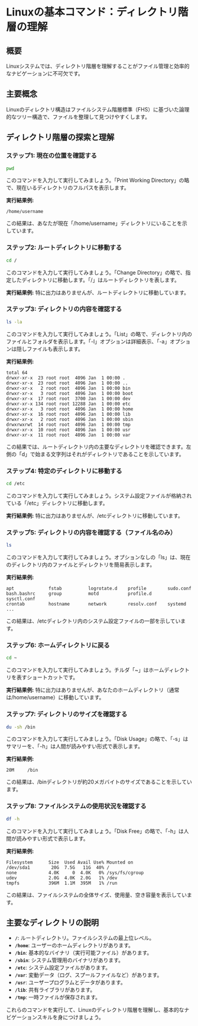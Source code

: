 # Linuxの基本コマンド：ディレクトリ階層の理解

## 概要
Linuxシステムでは、ディレクトリ階層を理解することがファイル管理と効率的なナビゲーションに不可欠です。

## 主要概念
Linuxのディレクトリ構造はファイルシステム階層標準（FHS）に基づいた論理的なツリー構造で、ファイルを整理して見つけやすくします。

## ディレクトリ階層の探索と理解

### ステップ1: 現在の位置を確認する

```bash
pwd
```

このコマンドを入力して実行してみましょう。「Print Working Directory」の略で、現在いるディレクトリのフルパスを表示します。

**実行結果例:**
```
/home/username
```

この結果は、あなたが現在「/home/username」ディレクトリにいることを示しています。

### ステップ2: ルートディレクトリに移動する

```bash
cd /
```

このコマンドを入力して実行してみましょう。「Change Directory」の略で、指定したディレクトリに移動します。「/」はルートディレクトリを表します。

**実行結果例:**
特に出力はありませんが、ルートディレクトリに移動しています。

### ステップ3: ディレクトリの内容を確認する

```bash
ls -la
```

このコマンドを入力して実行してみましょう。「List」の略で、ディレクトリ内のファイルとフォルダを表示します。「-l」オプションは詳細表示、「-a」オプションは隠しファイルも表示します。

**実行結果例:**
```
total 64
drwxr-xr-x  23 root root  4096 Jan  1 00:00 .
drwxr-xr-x  23 root root  4096 Jan  1 00:00 ..
drwxr-xr-x   2 root root  4096 Jan  1 00:00 bin
drwxr-xr-x   3 root root  4096 Jan  1 00:00 boot
drwxr-xr-x  17 root root  3700 Jan  1 00:00 dev
drwxr-xr-x 134 root root 12288 Jan  1 00:00 etc
drwxr-xr-x   3 root root  4096 Jan  1 00:00 home
drwxr-xr-x  16 root root  4096 Jan  1 00:00 lib
drwxr-xr-x   2 root root  4096 Jan  1 00:00 sbin
drwxrwxrwt  14 root root  4096 Jan  1 00:00 tmp
drwxr-xr-x  10 root root  4096 Jan  1 00:00 usr
drwxr-xr-x  11 root root  4096 Jan  1 00:00 var
```

この結果では、ルートディレクトリ内の主要なディレクトリを確認できます。左側の「d」で始まる文字列はそれがディレクトリであることを示しています。

### ステップ4: 特定のディレクトリに移動する

```bash
cd /etc
```

このコマンドを入力して実行してみましょう。システム設定ファイルが格納されている「/etc」ディレクトリに移動します。

**実行結果例:**
特に出力はありませんが、/etcディレクトリに移動しています。

### ステップ5: ディレクトリの内容を確認する（ファイル名のみ）

```bash
ls
```

このコマンドを入力して実行してみましょう。オプションなしの「ls」は、現在のディレクトリ内のファイルとディレクトリを簡易表示します。

**実行結果例:**
```
apt             fstab          logrotate.d    profile        sudo.conf
bash.bashrc     group          motd           profile.d      sysctl.conf
crontab         hostname       network        resolv.conf    systemd
...
```

この結果は、/etcディレクトリ内のシステム設定ファイルの一部を示しています。

### ステップ6: ホームディレクトリに戻る

```bash
cd ~
```

このコマンドを入力して実行してみましょう。チルダ「~」はホームディレクトリを表すショートカットです。

**実行結果例:**
特に出力はありませんが、あなたのホームディレクトリ（通常は/home/username）に移動しています。

### ステップ7: ディレクトリのサイズを確認する

```bash
du -sh /bin
```

このコマンドを入力して実行してみましょう。「Disk Usage」の略で、「-s」はサマリーを、「-h」は人間が読みやすい形式で表示します。

**実行結果例:**
```
20M     /bin
```

この結果は、/binディレクトリが約20メガバイトのサイズであることを示しています。

### ステップ8: ファイルシステムの使用状況を確認する

```bash
df -h
```

このコマンドを入力して実行してみましょう。「Disk Free」の略で、「-h」は人間が読みやすい形式で表示します。

**実行結果例:**
```
Filesystem      Size  Used Avail Use% Mounted on
/dev/sda1        20G  7.5G   11G  40% /
none            4.0K     0  4.0K   0% /sys/fs/cgroup
udev            2.0G  4.0K  2.0G   1% /dev
tmpfs           396M  1.1M  395M   1% /run
```

この結果は、ファイルシステムの全体サイズ、使用量、空き容量を表示しています。

## 主要なディレクトリの説明

- **`/`**: ルートディレクトリ。ファイルシステムの最上位レベル。
- **`/home`**: ユーザーのホームディレクトリがあります。
- **`/bin`**: 基本的なバイナリ（実行可能ファイル）があります。
- **`/sbin`**: システム管理用のバイナリがあります。
- **`/etc`**: システム設定ファイルがあります。
- **`/var`**: 変動データ（ログ、スプールファイルなど）があります。
- **`/usr`**: ユーザープログラムとデータがあります。
- **`/lib`**: 共有ライブラリがあります。
- **`/tmp`**: 一時ファイルが保存されます。

これらのコマンドを実行して、Linuxのディレクトリ階層を理解し、基本的なナビゲーションスキルを身につけましょう。
